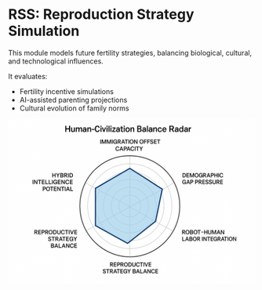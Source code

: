 # RSS: Reproduction Strategy Simulation

This module models future fertility strategies, balancing biological, cultural, and technological influences.

It evaluates:
- Fertility incentive simulations
- AI-assisted parenting projections
- Cultural evolution of family norms

![Reproduction Strategy](../assets/images/human_civilization_balance_radar.png)
